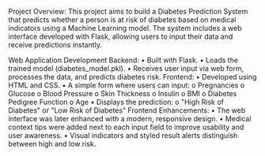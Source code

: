 Project Overview:
This project aims to build a Diabetes Prediction System that predicts whether a person is at risk of diabetes based on medical indicators using a Machine Learning model. The system includes a web interface developed with Flask, allowing users to input their data and receive predictions instantly.

Web Application Development
Backend:
•	Built with Flask.
•	Loads the trained model (diabetes_model.pkl).
•	Receives user input via web form, processes the data, and predicts diabetes risk.
Frontend:
•	Developed using HTML and CSS.
•	A simple form where users can input:
o	Pregnancies
o	Glucose
o	Blood Pressure
o	Skin Thickness
o	Insulin
o	BMI
o	Diabetes Pedigree Function
o	Age
•	Displays the prediction:
o	"High Risk of Diabetes" or "Low Risk of Diabetes"
Frontend Enhancements:
•	The web interface was later enhanced with a modern, responsive design.
•	Medical context tips were added next to each input field to improve usability and user awareness.
•	Visual indicators and styled result alerts distinguish between high and low risk.
